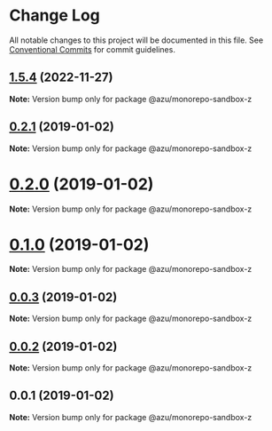 # Change Log

All notable changes to this project will be documented in this file.
See [Conventional Commits](https://conventionalcommits.org) for commit guidelines.

## [1.5.4](https://github.com/azu/monorepo-sandbox/compare/v1.5.2...v1.5.4) (2022-11-27)

**Note:** Version bump only for package @azu/monorepo-sandbox-z





## [0.2.1](https://github.com/azu/monorepo-sandbox/compare/@azu/monorepo-sandbox-z@0.2.0...@azu/monorepo-sandbox-z@0.2.1) (2019-01-02)

**Note:** Version bump only for package @azu/monorepo-sandbox-z





# [0.2.0](https://github.com/azu/monorepo-sandbox/compare/@azu/monorepo-sandbox-z@0.1.0...@azu/monorepo-sandbox-z@0.2.0) (2019-01-02)

**Note:** Version bump only for package @azu/monorepo-sandbox-z





# [0.1.0](https://github.com/azu/monorepo-sandbox/compare/@azu/monorepo-sandbox-z@0.0.1...@azu/monorepo-sandbox-z@0.1.0) (2019-01-02)

**Note:** Version bump only for package @azu/monorepo-sandbox-z





## [0.0.3](https://github.com/azu/monorepo-sandbox/compare/@azu/monorepo-sandbox-z@0.0.1...@azu/monorepo-sandbox-z@0.0.3) (2019-01-02)

**Note:** Version bump only for package @azu/monorepo-sandbox-z





## [0.0.2](https://github.com/azu/monorepo-sandbox/compare/@azu/monorepo-sandbox-z@0.0.1...@azu/monorepo-sandbox-z@0.0.2) (2019-01-02)

**Note:** Version bump only for package @azu/monorepo-sandbox-z





## 0.0.1 (2019-01-02)

**Note:** Version bump only for package @azu/monorepo-sandbox-z
